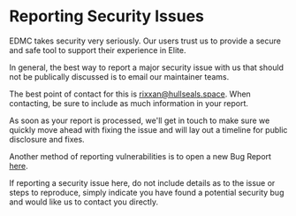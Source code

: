 # Reporting Security Issues

EDMC takes security very seriously. Our users trust us to provide a secure and safe tool to support their experience in Elite.

In general, the best way to report a major security issue with us that should not be publically discussed is to email our maintainer teams. 

The best point of contact for this is rixxan@hullseals.space. When contacting, be sure to include as much information in your report. 

As soon as your report is processed, we'll get in touch to make sure we quickly move ahead with fixing the issue and will lay out a timeline for public disclosure and fixes.

Another method of reporting vulnerabilities is to open a new Bug Report [here](https://github.com/EDCD/EDMarketConnector/issues/new?assignees=&labels=bug%2C+unconfirmed&projects=&template=bug_report.md&title=).

If reporting a security issue here, do not include details as to the issue or steps to reproduce, simply indicate you have found a potential security bug and would like us to contact you directly.

